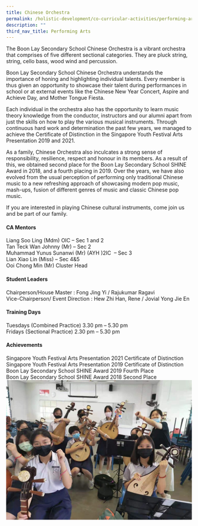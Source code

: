 ```yaml
---
title: Chinese Orchestra
permalink: /holistic-development/co-curricular-activities/performing-arts/chinese-orchestra/
description: ""
third_nav_title: Performing Arts
---
```

The Boon Lay Secondary School Chinese Orchestra is a vibrant orchestra that comprises of five different sectional categories. They are pluck string, string, cello bass, wood wind and percussion.

Boon Lay Secondary School Chinese Orchestra understands the importance of honing and highlighting individual talents. Every member is thus given an opportunity to showcase their talent during performances in school or at external events like the Chinese New Year Concert, Aspire and Achieve Day, and Mother Tongue Fiesta.

Each individual in the orchestra also has the opportunity to learn music theory knowledge from the conductor, instructors and our alumni apart from just the skills on how to play the various musical instruments. Through continuous hard work and determination the past few years, we managed to achieve the Certificate of Distinction in the Singapore Youth Festival Arts Presentation 2019 and 2021.

As a family, Chinese Orchestra also inculcates a strong sense of responsibility, resilience, respect and honour in its members. As a result of this, we obtained second place for the Boon Lay Secondary School SHINE Award in 2018, and a fourth placing in 2019. Over the years, we have also evolved from the usual perception of performing only traditional Chinese music to a new refreshing approach of showcasing modern pop music, mash-ups, fusion of different genres of music and classic Chinese pop music.

If you are interested in playing Chinese cultural instruments, come join us and be part of our family.

#### CA Mentors
Liang Soo Ling (Mdm) OIC – Sec 1 and 2 <br>
Tan Teck Wan Johnny (Mr) – Sec 2 <br>
Muhammad Yunus Sunanwi (Mr) (AYH )2IC  – Sec 3 <br>
Lian Xiao Lin (Miss) – Sec 4&5 <br>
Ooi Chong Min (Mr) Cluster Head <br>

#### Student Leaders
Chairperson/House Master : Fong Jing Yi / Rajukumar Ragavi <br>
Vice-Chairperson/ Event Direction : Hew Zhi Han, Rene / Jovial Yong Jie En <br>

#### Training Days
Tuesdays (Combined Practice) 3.30 pm – 5.30 pm<br>
Fridays (Sectional Practice) 2.30 pm – 5.30 pm<br>

#### Achievements
Singapore Youth Festival Arts Presentation 2021 Certificate of Distinction <br>
Singapore Youth Festival Arts Presentation 2019 Certificate of Distinction <br>
Boon Lay Secondary School SHINE Award 2019 Fourth Place <br>
Boon Lay Secondary School SHINE Award 2018 Second Place <br>
![](/images/CO.jpeg)
